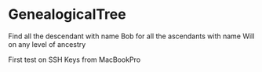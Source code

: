 # GenealogicalTree
Find all the descendant with name Bob for all the ascendants with name Will on any level of ancestry

First test on SSH Keys from MacBookPro
